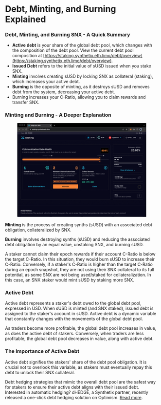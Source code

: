 # Debt, Minting, and Burning Explained

### Debt, Minting, and Burning SNX - A Quick Summary

* **Active debt** is your share of the global debt pool, which changes with the composition of the debt pool. View the current debt pool composition at [https://staking.synthetix.eth.limo/debt/overview](https://staking.synthetix.eth.limo/debt/overview).
* **Issued Debt** refers to the initial value of sUSD issued when you stake SNX.
* **Minting** involves creating sUSD by locking SNX as collateral (staking), which increases your active debt.
* **Burning** is the opposite of minting, as it destroys sUSD and removes debt from the system, decreasing your active debt.
* Burning increases your C-Ratio, allowing you to claim rewards and transfer SNX.

### Minting and Burning - A Deeper Explanation

<figure><img src="../../.gitbook/assets/Burning (1).gif" alt=""><figcaption></figcaption></figure>

**Minting** is the process of creating synths (sUSD) with an associated debt obligation, collateralized by SNX.

**Burning** involves destroying synths (sUSD) and reducing the associated debt obligation by an equal value, unstaking SNX, and burning sUSD.

A staker cannot claim their epoch rewards if their account C-Ratio is below the target C-Ratio. In this situation, they would burn sUSD to increase their C-Ratio. Conversely, if a staker's C-Ratio is higher than the target C-Ratio during an epoch snapshot, they are not using their SNX collateral to its full potential, as some SNX are not being used/staked for collateralization. In this case, an SNX staker would mint sUSD by staking more SNX.

### Active Debt

Active debt represents a staker's debt owed to the global debt pool, expressed in USD. When sUSD is minted (and SNX staked), issued debt is assigned to the staker's account in sUSD. Active debt is a dynamic variable that constantly changes with the movements of the global debt pool.

As traders become more profitable, the global debt pool increases in value, as does the active debt of stakers. Conversely, when traders are less profitable, the global debt pool decreases in value, along with active debt.

### The Importance of Active Debt

Active debt signifies the stakers' share of the debt pool obligation. It is crucial not to overlook this variable, as stakers must eventually repay this debt to unlock their SNX collateral.

Debt hedging strategies that mimic the overall debt pool are the safest way for stakers to ensure their active debt aligns with their issued debt. Interested in automatic hedging? dHEDGE, a Synthetix partner, recently released a one-click debt hedging solution on Optimism. [Read more](https://blog.synthetix.io/dhedge-debt-mirror-index-token-2/).
